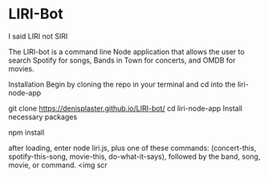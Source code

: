 # LIRI-Bot
I said LIRI not SIRI

The LIRI-bot is a command line Node application that allows the user to search Spotify for songs, Bands in Town for concerts, and OMDB for movies.

Installation
Begin by cloning the repo in your terminal and cd into the liri-node-app

git clone <a href="https://denisplaster.github.io/LIRI-bot/">https://denisplaster.github.io/LIRI-bot/</a>
cd liri-node-app
Install necessary packages

npm install

after loading, enter node liri.js, plus one of these commands: (concert-this, spotify-this-song, movie-this, do-what-it-says), 
followed by the band, song, movie, or command.
<img scr